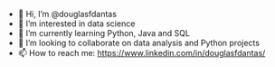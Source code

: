- 👋 Hi, I’m @douglasfdantas
- 👀 I’m interested in data science
- 🌱 I’m currently learning Python, Java and SQL
- 💞️ I’m looking to collaborate on data analysis and Python projects
- 📫 How to reach me: https://www.linkedin.com/in/douglasfdantas/

<!---
douglasfdantas/douglasfdantas is a ✨ special ✨ repository because its `README.md` (this file) appears on your GitHub profile.
You can click the Preview link to take a look at your changes.
--->
